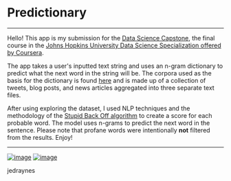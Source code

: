 # Predictionary

---

Hello! This app is my submission for the [Data Science Capstone](https://www.coursera.org/learn/data-science-project?specialization=jhu-data-science), the final course in the [Johns Hopkins University Data Science Specialization offered by Coursera](https://www.coursera.org/specializations/jhu-data-science). 

The app takes a user's inputted text string and uses an n-gram dictionary to predict what the next word in the string will be. The corpora used as the basis for the dictionary is found [here](https://d396qusza40orc.cloudfront.net/dsscapstone/dataset/Coursera-SwiftKey.zip) and is made up of a collection of tweets, blog posts, and news articles aggregated into three separate text files.

After using exploring the dataset, I used NLP techniques and the methodology of the [Stupid Back Off algorithm](https://www.aclweb.org/anthology/D07-1090.pdf) to create a score for each probable word. The model uses n-grams to predict the next word in the sentence. Please note that profane words were intentionally **not** filtered from the results. Enjoy!

---
[![image](https://img.shields.io/badge/Personal%20Site-%20-informational?style=flat-square&logo=appveyor)](https://www.jedraynes.com/)
[![image](https://img.shields.io/badge/LinkedIn-%20-informational?style=flat-square&logo=appveyor)](https://www.linkedin.com/in/jedraynes/)

jedraynes